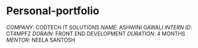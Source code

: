 # Personal-portfolio
*COMPANY*: CODTECH IT SOLUTIONS 
*NAME*: ASHWINI GAWALI 
*INTERN ID*: CT4MPFZ 
*DORAIN*: FRONT END DEVELOPMENT 
*DURATION*: 4 MONTHS 
*MENTOR*: NEELA SANTOSH
